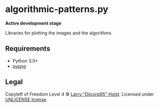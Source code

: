 # algorithmic-patterns.py
**Active development stage**

Libraries for plotting the images and the algorithms

## Requirements
* Python 3.0+
* [pypng](https://pypi.org/project/pypng/)

## Legal
Copyleft of Freedom Level 4 &#127279; [Larry "Diicorp95" Holst](https://github.com/Diicorp95). Licensed under [UNLICENSE license](https://unlicense.org).
